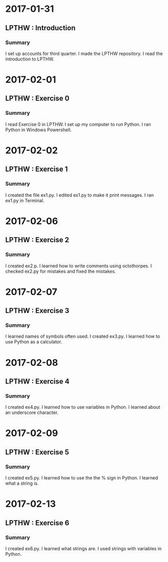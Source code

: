 # 2017-01-31
## LPTHW : Introduction
### Summary
I set up accounts for third quarter. I made the LPTHW repository. I read the introduction to LPTHW.

# 2017-02-01
## LPTHW : Exercise 0
### Summary
I read Exercise 0 in LPTHW. I set up my computer to run Python. I ran Python in Windows Powershell.

# 2017-02-02
## LPTHW : Exercise 1
### Summary
I created the file ex1.py. I edited ex1.py to make it print messages. I ran ex1.py in Terminal.

# 2017-02-06
## LPTHW : Exercise 2
### Summary
I created ex2.p. I learned how to write comments using octothorpes. I checked ex2.py for mistakes and fixed the mistakes.

# 2017-02-07
## LPTHW : Exercise 3
### Summary
I learned names of symbols often used. I created ex3.py. I learned how to use Python as a calculator.

# 2017-02-08
## LPTHW : Exercise 4
### Summary
I created ex4.py. I learned how to use variables in Python. I learned about an underscore character.

# 2017-02-09
## LPTHW : Exercise 5
### Summary
I created ex5.py. I learned how to use the the % sign in Python. I learned what a string is.

# 2017-02-13
## LPTHW : Exercise 6
### Summary
I created ex6.py. I learned what strings are. I used strings with variables in Python.
